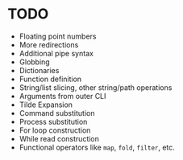 # TODO

- Floating point numbers
- More redirections
- Additional pipe syntax
- Globbing
- Dictionaries
- Function definition
- String/list slicing, other string/path operations
- Arguments from outer CLI
- Tilde Expansion
- Command substitution
- Process substitution
- For loop construction
- While read construction
- Functional operators like `map`, `fold`, `filter`, etc.
